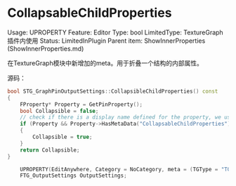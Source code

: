 # CollapsableChildProperties

Usage: UPROPERTY
Feature: Editor
Type: bool
LimitedType: TextureGraph插件内使用
Status: LimitedInPlugin
Parent item: ShowInnerProperties (ShowInnerProperties.md)

在TextureGraph模块中新增加的meta。用于折叠一个结构的内部属性。

源码：

```cpp
bool STG_GraphPinOutputSettings::CollapsibleChildProperties() const
{
	FProperty* Property = GetPinProperty();
	bool Collapsible = false;
	// check if there is a display name defined for the property, we use that as the Pin Name
	if (Property && Property->HasMetaData("CollapsableChildProperties"))
	{
		Collapsible = true;
	}
	return Collapsible;
}

	UPROPERTY(EditAnywhere, Category = NoCategory, meta = (TGType = "TG_Input", CollapsableChildProperties,ShowOnlyInnerProperties, FullyExpand, NoResetToDefault, PinDisplayName = "Settings") )
	FTG_OutputSettings OutputSettings;
```